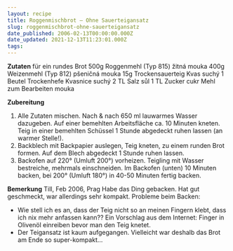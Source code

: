 ```yaml
---
layout: recipe
title: Roggenmischbrot – Ohne Sauerteigansatz
slug: roggenmischbrot-ohne-sauerteigansatz
date_published: 2006-02-13T00:00:00.000Z
date_updated: 2021-12-13T11:23:01.000Z
tags: 
---
```


**Zutaten** für ein rundes Brot
500g Roggenmehl (Typ 815) žitná mouka
400g Weizenmehl (Typ 812) pšeničná mouka
15g	Trockensauerteig Kvas suchý
1 Beutel Trockenhefe	Kvasnice suchý
2 TL Salz sůl
1 TL Zucker cukr
Mehl zum Bearbeiten mouka

**Zubereitung**

1. Alle Zutaten mischen. Nach & nach 650 ml lauwarmes Wasser dazugeben. Auf einer bemehlten Arbeitsfläche ca. 10 Minuten kneten. Teig in einer bemehlten Schüssel 1 Stunde abgedeckt ruhen lassen (an warmer Stelle!).
2. Backblech mit Backpapier auslegen, Teig kneten, zu einem runden Brot formen. Auf dem Blech abgedeckt 1 Stunde ruhen lassen.
3. Backofen auf 220° (Umluft 200°) vorheizen. Teigling mit Wasser bestreiche, mehrmals einschneiden. Im Backofen (unten) 10 Minuten backen, bei 200° (Umluft 180°) in 40-50 Minuten fertig backen.

**Bemerkung** Till, Feb 2006, Prag
Habe das Ding gebacken. Hat gut geschmeckt, war allerdings sehr kompakt.
Probleme beim Backen:

- Wie stell ich es an, dass der Teig nicht so an meinen Fingern klebt, dass ich nix mehr anfassen kann?? Ein Vorschlag aus dem Internet: Finger in Olivenöl einreiben bevor man den Teig knetet.
- Der Teigansatz ist kaum aufgegangen. Vielleicht war deshalb das Brot am Ende so super-kompakt…
